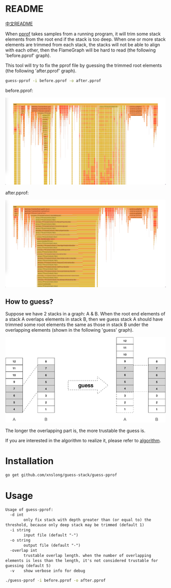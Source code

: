 # README

[中文README](README-zh.md)

When [pprof](https://github.com/google/pprof) takes samples from a running program, 
it will trim some stack elements from the root end if the stack is too deep.
When one or more stack elements are trimmed from each stack, 
the stacks will not be able to align with each other, 
then the FlameGraph will be hard to read (the following 'before.pprof' graph). 

This tool will try to fix the pprof file by guessing the trimmed root elements (the following 'after.pprof' graph).

```bash
guess-pprof -i before.pprof -o after.pprof
```

before.pprof:

![before.pprof](doc/before.png)

after.pprof:

![after.pprof](doc/after.png)

## How to guess?

Suppose we have 2 stacks in a graph: A & B. When the root end elements of a stack A overlaps elements in stack B,
then we guess stack A should have trimmed some root elements the same as those in stack B under the overlapping elements
(shown in the following 'guess' graph).

![guess.png](doc/guess.png)

The longer the overlapping part is, the more trustable the guess is. 

If you are interested in the algorithm to realize it, please refer to [algorithm](fix/README.md).

# Installation

```bash
go get github.com/xnslong/guess-stack/guess-pprof
```

# Usage

```
Usage of guess-pprof:
  -d int
        only fix stack with depth greater than (or equal to) the threshold, because only deep stack may be trimmed (default 1)
  -i string
        input file (default "-")
  -o string
        output file (default "-")
  -overlap int
        trustable overlap length. when the number of overlapping elements is less than the length, it's not considered trustable for guessing (default 5)
  -v    show verbose info for debug
```

```bash
./guess-pprof -i before.pprof -o after.pprof
```

